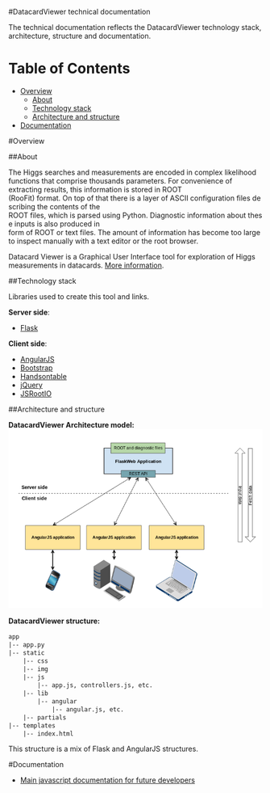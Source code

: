 #DatacardViewer technical documentation

The technical documentation reflects the DatacardViewer technology stack, architecture, structure and documentation.

# Table of Contents

* [Overview](#overview)
  * [About](#about)
  * [Technology stack](#technology-stack)
  * [Architecture and structure](#architecture-and-structure)
* [Documentation](#documentation)


#Overview

##About

The Higgs searches and measurements are encoded in complex likelihood functions that comprise
thousands parameters. For convenience of extracting results, this information is stored in ROOT
(RooFit) format. On top of that there is a layer of ASCII configuration files describing the contents of the
ROOT files, which is parsed using Python. Diagnostic information about these inputs is also produced in
form of ROOT or text files. The amount of information has become too large to inspect manually with a
text editor or the root browser. 

Datacard Viewer is a Graphical User Interface tool for exploration of Higgs measurements in datacards.
[More information](presentation/).

##Technology stack

Libraries used to create this tool and links.

**Server side**:
+ [Flask](http://flask.pocoo.org/docs/)

**Client side**:
+ [AngularJS](https://angularjs.org/)
+ [Bootstrap](http://getbootstrap.com/)
+ [Handsontable](http://handsontable.com/)
+ [jQuery](http://jquery.com/)
+ [JSRootIO](http://root.cern.ch/gitweb?p=rootjs.git;a=summary)

##Architecture and structure

**DatacardViewer Architecture model:**
![Alt text](presentation/DatacardViewer_schema.png?raw=true "DatacardViewer Architecture")

**DatacardViewer structure:**
```
app
|-- app.py
|-- static
    |-- css
    |-- img
    |-- js
        |-- app.js, controllers.js, etc.
    |-- lib
        |-- angular
            |-- angular.js, etc.
    |-- partials
|-- templates
    |-- index.html
```
This structure is a mix of Flask and AngularJS structures.

#Documentation

+ [Main javascript documentation for future developers](documentation/)
